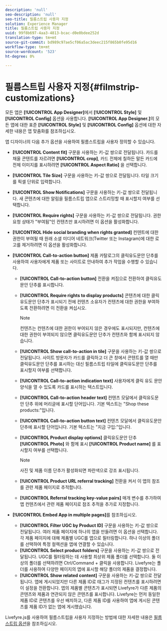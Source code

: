 ```yaml
---
description: 'null'
seo-description: 'null'
seo-title: 필름스트립 사용자 지정
solution: Experience Manager
title: 필름스트립 사용자 지정
uuid: 99f8b697-4aa3-4813-bcac-d0e0bdee252d
translation-type: tm+mt
source-git-commit: bd989c97ae5cf06a5ac3deec215f865b0fe95d16
workflow-type: tm+mt
source-wordcount: '523'
ht-degree: 0%

---
```



# 필름스트립 사용자 지정{#filmstrip-customizations}

모든 앱은 **[!UICONTROL App Designer]**&#x200B;에서 **[!UICONTROL Style]** 및 **[!UICONTROL Config]** 옵션을 사용합니다. **[!UICONTROL App Designer.]**&#x200B;의 모든 앱에 대한 표준 **[!UICONTROL Style]** 및 **[!UICONTROL Config]** 옵션에 대한 자세한 내용은 앱 맞춤화를 참조하십시오.

앱 디자이너의 다음 추가 옵션을 사용하여 필름스트립을 사용자 정의할 수 있습니다.

* **[!UICONTROL Content fit]** 구문을 사용하는 키-값 쌍으로 전달됩니다. 카드를 채울 콘텐트를 자르려면 **[!UICONTROL crop]**, 카드 전체에 칠하든 말든 카드에 전체 이미지를 표시하려면 **[!UICONTROL Aspect Ratio]** 을 선택합니다.
* **[!UICONTROL Tile Size]** 구문을 사용하는 키-값 쌍으로 전달됩니다. 타일 크기를 픽셀 단위로 입력합니다.
* **[!UICONTROL Show Notifications]** 구문을 사용하는 키-값 쌍으로 전달됩니다. 새 콘텐츠에 대한 알림을 필름스트립 앱으로 스트리밍할 때 표시할지 여부를 선택합니다.
* **[!UICONTROL Require rights]** 구문을 사용하는 키-값 쌍으로 전달됩니다. 권한 요청 상태가 &quot;부여됨&quot;인 컨텐츠만 표시하려면 이 옵션을 활성화합니다.
* **[!UICONTROL Hide social branding when rights granted]** 컨텐트에 대한 권한이 부여될 때 원래 소셜 미디어 네트워크(Twitter 또는 Instagram)에 대한 로고를 제거하려면 이 옵션을 활성화합니다.
* **[!UICONTROL Call-to-action button]** 제품 카탈로그의 클릭유도문안 단추를 사용하여 사용자에게 제품 또는 사이트로 안내하여 추가 작업을 수행할 수 있습니다.

   * **[!UICONTROL Call-to-action button]** 전환을 켜짐으로 전환하여 클릭유도문안 단추를 표시합니다.
   * **[!UICONTROL Require rights to display products]** 콘텐츠에 대한 클릭유도문안 단추가 표시되기 전에 컨텐츠 소유자가 컨텐츠에 대한 권한을 부여하도록 전환하려면 이 전환을 켜십시오.

      >[!NOTE]
      >
      >컨텐츠는 컨텐츠에 대한 권한이 부여되지 않은 경우에도 표시되지만, 컨텐츠에 대한 권한이 부여되지 않으면 클릭유도문안 단추가 컨텐츠와 함께 표시되지 않습니다.

   * **[!UICONTROL Show call-to-action in tile]** 구문을 사용하는 키-값 쌍으로 전달됩니다. 사이트 방문자가 카드를 클릭하고 더 큰 창에서 콘텐트를 열 때만 클릭유도문안 단추를 표시하는 대신 필름스트립 타일에 클릭유도문안 단추를 표시할지 여부를 선택합니다.
   * **[!UICONTROL Call-to-action indication text]** 사용자에게 클릭 유도 문안 양식을 열 수 있도록 카드를 표시하는 텍스트입니다.
   * **[!UICONTROL Call-to-action header text]** 컨텐츠 모달에서 클릭유도문안 단추 위에 머리글에 표시할 단어입니다. 기본 텍스트는 &quot;Shop these products:&quot;입니다.
   * **[!UICONTROL Call-to-action button text]** 컨텐츠 모달에서 클릭유도문안 단추에 표시할 단어입니다. 기본 텍스트는 &quot;지금 구입:&quot;입니다.
   * **[!UICONTROL Product display options]** 클릭유도문안 단추 **[!UICONTROL Photo]** 와 함께 표시 **[!UICONTROL Product name]** 를 표시할지 여부를 선택합니다.

      >[!NOTE]
      >
      >사진 및 제품 이름 단추가 활성화되면 파란색으로 강조 표시됩니다.

   * **[!UICONTROL Product URL referral tracking]** 전환을 켜서 이 앱의 참조를 관련 제품 페이지로 추적합니다.
   * **[!UICONTROL Referral tracking key-value pairs]** 매개 변수를 추가하여 앱 컨텐츠에서 관련 제품 페이지로 참조 추적을 추가로 지정합니다.

* **[!UICONTROL Embed App in multiple pages]**&#x200B;를 참조하십시오.

   * **[!UICONTROL Filter UGC by Product ID]** 구문을 사용하는 키-값 쌍으로 전달됩니다. 여러 제품 페이지에 하나의 앱을 만들려면 이 옵션을 선택합니다. 각 제품 페이지에 대해 제품별 UGC를 앱으로 필터링합니다. 하나 이상의 폴더를 선택하여 특정 컬렉션을 앱에 연결할 수 있습니다.
   * **[!UICONTROL Select product folders]** 구문을 사용하는 키-값 쌍으로 전달됩니다. UGC를 필터링하는 데 사용할 최상위 제품 폴더를 선택합니다. 둘 이상의 폴더를 선택하려면 Ctrl/Command + 클릭을 사용합니다. Livefyre는 폴더를 사용하여 다양한 페이지의 앱에 표시할 해당 폴더의 제품을 결정합니다.
   * **[!UICONTROL Show related content]** 구문을 사용하는 키-값 쌍으로 전달됩니다. 앱에 게시되었지만 다른 제품 ID로 태그가 지정된 컨텐츠를 표시하려면 이 설정을 전환합니다. 앱의 제품별 콘텐츠가 표시되면 Livefyre가 다른 제품의 콘텐츠와 제품과 연관되지 않은 콘텐츠를 표시합니다. Livefyre는 먼저 동일한 제품 ID로 콘텐츠를 우선 배치하고, 다른 제품 ID를 사용하여 앱에 게시된 콘텐츠를 제품 ID가 없는 앱에 게시했습니다.

Livefyre.js를 사용하여 필름스트립을 사용자 지정하는 방법에 대한 자세한 내용은 [필름스트립 옵션](/help/implementation/c-getting-started/c-implementation-process/c-using-livefyre.js-to-create-customize-and-use-apps-on-your-site.md)을 참조하십시오.

